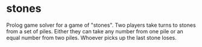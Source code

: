 # stones

Prolog game solver for a game of "stones". Two players take turns to stones from a set of piles. Either they can take any number from one pile or an equal number from two piles. Whoever picks up the last stone loses.
